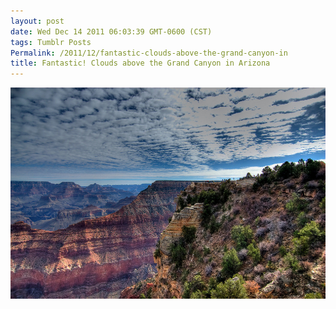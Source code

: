 ```yaml
---
layout: post
date: Wed Dec 14 2011 06:03:39 GMT-0600 (CST)
tags: Tumblr Posts
Permalink: /2011/12/fantastic-clouds-above-the-grand-canyon-in
title: Fantastic! Clouds above the Grand Canyon in Arizona
---
```


![](/public/assets/tumblr/tumblr_lw7063oWZP1qa4klho1_1280.jpg)
